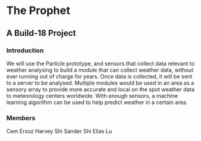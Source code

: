 # The Prophet
## A Build-18 Project

### Introduction
We will use the Particle prototype, and sensors that collect data relevant to
weather analysing to build a module that can collect weather data, without ever
running out of charge for years. Once data is collected, it will be sent to a
server to be analysed. Multiple modules would be used in an area as a sensory
array to provide more accurate and local on the spot weather data to meteorology
centers worldwide. With enough sensors, a machine learning algorithm can be used
to help predict weather in a certain area.

### Members
Cem Ersoz
Harvey Shi
Sander Shi
Elias Lu
